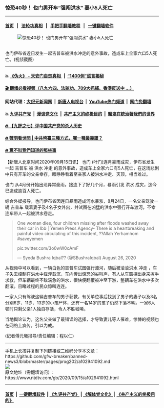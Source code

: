 ### 惊恐40秒！ 也门男开车“强闯洪水” 妻小5人死亡
------------------------

#### [首页](https://github.com/gfw-breaker/banned-news3/blob/master/README.md) &nbsp;&nbsp;|&nbsp;&nbsp; [法轮功真相](https://github.com/begood0513/basic/blob/master/README.md)  &nbsp;&nbsp;|&nbsp;&nbsp; [手把手翻墙教程](https://github.com/gfw-breaker/guides/wiki)  &nbsp;&nbsp;|&nbsp;&nbsp; [一键翻墙软件](https://github.com/gfw-breaker/nogfw/blob/master/README.md)  



<div><div class="featured_image">
 <figure>
  <img alt="惊恐40秒！ 也门男开车“强闯洪水” 妻小5人死亡" src="https://i.ntdtv.com/assets/uploads/2020/09/202009145-800x450.jpg"/>
 </figure><br/>
 <span class="caption">
  也门伊布省近日发生一起吉普车被洪水冲走的意外事故，造成车上全家六口5人死亡。(视频截图)
 </span>
</div>
</div><hr/>

#### 💥 [《伪火》 - 天安门自焚真相 ](http://158.247.203.241:10000/videos/blog/weihuo.html)&nbsp; |&nbsp; [“1400例”谎言揭秘  ](http://158.247.203.241:10000/videos/blog/jiexi1400.html)

#### [ 🎬  翻墙必看视频（八九六四、法轮功、709大抓捕、香港反送中 ...）](https://github.com/gfw-breaker/links/blob/master/banned.md)

#### 网站代理：[大纪元新闻网](http://158.247.203.241:10080/gb/) &nbsp;|&nbsp; [新唐人电视台](http://158.247.203.241:8808/gb/)  &nbsp;|&nbsp; [YouTube热门频道](http://158.247.203.241/youtube.html) &nbsp;|&nbsp; [网门免翻墙](http://158.247.203.241:11000/show.aspx?name=ogHome)

#### 💥 [九评共产党](http://158.247.203.241:10000/videos/res/jiuping/)&nbsp; |&nbsp; [漫谈党文化](http://158.247.203.241:10000/videos/res/mtdwh/)&nbsp; |&nbsp; [共产主义的终极目的](http://158.247.203.241:10000/videos/res/zjmd/)&nbsp; |&nbsp; [魔鬼在統治著我們的世界](http://158.247.203.241:10000/videos/res/TheSpecter/)  

#### [ 🔥  【九評之七】评中国共产党的杀人历史](http://158.247.203.241:10000/videos/news/../res/jiuping/index.html)

#### [ 🔥  薇羽看世間 | 中共垮臺三種方式，哪一種最靠譜？](http://158.247.203.241:10000/videos/news/weiyu01.html)

#### [ 🔥  黨不叫我們知道的那些事](http://158.247.203.241:10000/videos/news/truth02.html)

<div><div class="post_content" itemprop="articleBody">
 <p>
  【新唐人北京时间2020年09月15日讯】
  <ok href="https://www.ntdtv.com/gb/也门.htm">
   也门
  </ok>
  (叶门)连月豪雨成灾，伊布省发生一起
  <ok href="https://www.ntdtv.com/gb/吉普车.htm">
   吉普车
  </ok>
  被
  <ok href="https://www.ntdtv.com/gb/洪水.htm">
   洪水
  </ok>
  <ok href="https://www.ntdtv.com/gb/冲走.htm">
   冲走
  </ok>
  的意外事故，造成车上全家六口有5人死亡，在这场悲剧中只有开车的父亲幸存，眼睁睁看着至亲家人被洪水冲走、灭顶，相当难过。
 </p>
 <p>
  <ok href="https://www.ntdtv.com/gb/也门.htm">
   也门
  </ok>
  从4月份开始出现异常豪雨，接连下了好几个月，暴雨引发
  <ok href="https://www.ntdtv.com/gb/洪水.htm">
   洪水
  </ok>
  成灾，迄今已造成逾百人死亡。
 </p>
 <p>
  综合外媒报导，也门伊布省因连日暴雨造成河水暴涨，8月24日，一名父亲驾驶一辆
  <ok href="https://www.ntdtv.com/gb/吉普车.htm">
   吉普车
  </ok>
  载着妻子及4名子女外出，并试图在凶猛的洪水中强行开车渡河，不幸连车带人一起被洪水卷走。
 </p>
 <blockquote class="twitter-tweet">
  <p dir="ltr" lang="en">
   One woman dies, four children missing after floods washed away their car in Ibb | Yemen Press Agency- There is a heartbreaking and painful video circulating of this incident, ??Allah Yerhamhom
   <ok href="https://twitter.com/hashtag/saveyemen?src=hash&amp;ref_src=twsrc%5Etfw">
    #saveyemen
   </ok>
  </p>
  <p>
   <ok href="https://t.co/3o0wW0oAmF">
    pic.twitter.com/3o0wW0oAmF
   </ok>
  </p>
  <p>
   — Syeda Bushra Iqbal?? (@SBushraIqbal)
   <ok href="https://twitter.com/SBushraIqbal/status/1298429714512711680?ref_src=twsrc%5Etfw">
    August 26, 2020
   </ok>
  </p>
 </blockquote>
 <p>
  <script async="" charset="utf-8" src="https://platform.twitter.com/widgets.js">
  </script>
 </p>
 <p>
  <p>
   从视频中可以看到，一辆白色的吉普车试图强行渡河，随后被滚滚洪水
   <ok href="https://www.ntdtv.com/gb/冲走.htm">
    冲走
   </ok>
   ，车子失去控制在洪水中载浮载沉，车内传出惊恐的尖叫声，有人从车窗探出身来挥手求救，但车辆最终不敌湍急的洪水，很快便翻覆被冲至下游，整辆车在洪水中多次翻滚。目睹过程的民众惊叫连连。
  </p>
  <p>
   一家人只有驾驶这辆吉普车的男子获救，有关单位事后找到了男子的妻子以及3名分别6岁、11岁、13岁的小孩尸体，还有一名14岁的孩子仍然下落不明。一家6人顿时只剩父亲1人独自存活，令人不胜嘘唏。
  </p>
  <p>
   当地舆论认为，这名父亲做了最错误的选择，才导致妻儿等人罹难，惊悚的视频也在网络上疯传，引以为戒。
  </p>
  <p>
   (记者傅元曦报导/责任编辑：程以仁)
  </p>
  <div class="single_ad">
  </div>
 </p>
</div>
</div>
<hr/>
手机上长按并复制下列链接或二维码分享本文章：<br/>
https://github.com/gfw-breaker/banned-news3/blob/master/pages/prog202/a102941092.md <br/>
<a href='https://github.com/gfw-breaker/banned-news3/blob/master/pages/prog202/a102941092.md'><img src='https://github.com/gfw-breaker/banned-news3/blob/master/pages/prog202/a102941092.md.png'/></a> <br/>
原文地址（需翻墙访问）：https://www.ntdtv.com/gb/2020/09/15/a102941092.html


------------------------
#### [首页](https://github.com/gfw-breaker/banned-news3/blob/master/README.md) &nbsp;|&nbsp; [一键翻墙软件](https://github.com/gfw-breaker/nogfw/blob/master/README.md) &nbsp;| [《九评共产党》](https://github.com/gfw-breaker/9ping.md/blob/master/README.md#九评之一评共产党是什么) | [《解体党文化》](https://github.com/gfw-breaker/jtdwh.md/blob/master/README.md) | [《共产主义的终极目的》](https://github.com/gfw-breaker/gczydzjmd.md/blob/master/README.md)


<img src='http://gfw-breaker.win/banned-news3/pages/prog202/a102941092.md' width='0px' height='0px'/>